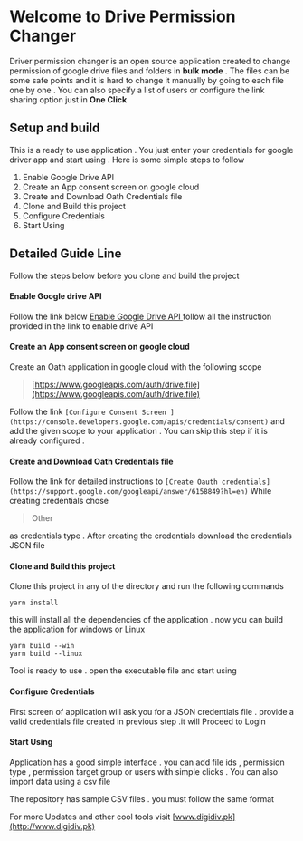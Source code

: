 # Welcome to Drive Permission Changer

Driver permission changer is an open source application created to change permission of google drive files and folders in **bulk mode** . The files can be some safe points and it is hard to change it manually by going to each file one by one . You can also specify a list of users or configure the link sharing option just in  **One Click**


## Setup and build

This is a ready to use application . You just enter your credentials for google driver app and start using . Here is some simple steps to follow 

 1. Enable Google Drive API 
 2. Create an App consent screen  on google cloud  
 3. Create and Download Oath Credentials file
 4. Clone and Build this project 
 5. Configure Credentials 
 6. Start Using 

 

## Detailed Guide Line
Follow the steps below before you clone and build the project 

 #### Enable Google drive API 
 Follow the link below 
 [Enable Google Drive API ](https://developers.google.com/drive/api/v3/enable-drive-api)
 follow all the instruction provided in the link to enable drive API 
 
  #### Create an App consent screen  on google cloud 
  Create an Oath application in google cloud with the following scope

> [https://www.googleapis.com/auth/drive.file](https://www.googleapis.com/auth/drive.file)

Follow the link `[Configure Consent Screen ](https://console.developers.google.com/apis/credentials/consent)` and add the given scope to your application .
You can skip this step if it is already configured .

  #### Create and Download Oath Credentials file
  Follow the link for detailed instructions to `[Create Oauth credentials](https://support.google.com/googleapi/answer/6158849?hl=en)`
  While creating credentials chose 

> Other 

as credentials type . After creating the credentials download the credentials JSON file 

 #### Clone and Build this project 
 Clone this project in any of the directory and run the following commands
 

    yarn install
    
this will install all the dependencies of the application . now you can build the application for windows or Linux

    yarn build --win
    yarn build --linux

Tool is ready to use . open the executable file and start using 

 #### Configure Credentials 
 
First screen of application will ask you for a JSON credentials file . provide a valid credentials file created in previous step .it will Proceed to Login
 
  #### Start Using
Application has a good simple interface . you can add file ids , permission type , permission target group or users with simple clicks . You can also import data using a csv file 

The repository has sample CSV files . you must follow the same format 

For more Updates and other cool tools visit [www.digidiv.pk](http://www.digidiv.pk)
